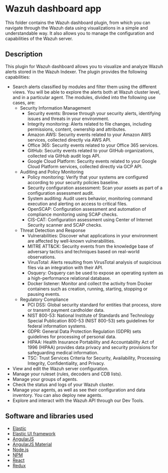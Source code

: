# Wazuh dashboard app

This folder contains the Wazuh dashboard plugin, from which you can navigate through the 
Wazuh data using visualizations in a simple and understandable way. It also allows you to 
manage the configuration and capabilities of the Wazuh server.

## Description

This plugin for Wazuh dashboard allows you to visualize and analyze Wazuh alerts stored in 
the Wazuh Indexer. The plugin provides the following capabilities:

- Search alerts classified by modules and filter them using the different views. You will 
be able to explore the alerts both at Wazuh cluster level, and in a particular agent. The 
modules, divided into the following use cases, are:
    - Security Information Management
        - Security events: Browse through your security alerts, identifying issues and 
        threats in your environment.
        - Integrity monitoring: Alerts related to file changes, including permissions, 
        content, ownership and attributes.
        - Amazon AWS: Security events related to your Amazon AWS services, collected 
        directly via AWS API.
        - Office 365: Security events related to your Office 365 services.
        - GitHub: Security events related to your GitHub organizations, collected via 
        GitHub audit logs API.
        - Google Cloud Platform: Security events related to your Google Cloud Platform 
        services, collected directly via GCP API.
    - Auditing and Policy Monitoring
        - Policy monitoring: Verify that your systems are configured according to your 
        security policies baseline.
        - Security configuration assessment: Scan your assets as part of a configuration 
        assessment audit.
        - System auditing: Audit users behavior, monitoring command execution and 
        alerting on access to critical files.
        - OpenSCAP: Configuration assessment and automation of compliance monitoring 
        using SCAP checks.
        - CIS-CAT: Configuration assessment using Center of Internet Security scanner 
        and SCAP checks.
    - Threat Detection and Response
        - Vulnerabilities: Discover what applications in your environment are affected by
         well-known vulnerabilities.
        - MITRE ATT&CK: Security events from the knowledge base of adversary tactics and 
        techniques based on real-world observations.
        - VirusTotal: Alerts resulting from VirusTotal analysis of suspicious files via an 
        integration with their API.
        - Osquery: Osquery can be used to expose an operating system as a high-performance 
        relational database.
        - Docker listener: Monitor and collect the activity from Docker containers such as 
        creation, running, starting, stopping or pausing events.
    - Regulatory Compliance
        - PCI DSS: Global security standard for entities that process, store or transmit 
        payment cardholder data.
        - NIST 800-53: National Institute of Standards and Technology Special Publication 
        800-53 (NIST 800-53) sets guidelines for federal information systems.
        - GDPR: General Data Protection Regulation (GDPR) sets guidelines for processing 
        of personal data.
        - HIPAA: Health Insurance Portability and Accountability Act of 1996 (HIPAA) 
        provides data privacy and security provisions for safeguarding medical information.
        - TSC: Trust Services Criteria for Security, Availability, Processing Integrity, 
        Confidentiality, and Privacy.
- View and edit the Wazuh server configuration.
- Manage your ruleset (rules, decoders and CDB lists).
- Manage your groups of agents.
- Check the status and logs of your Wazuh cluster.
- Manage your agents, as well as see their configuration and data inventory. You can also 
deploy new agents.
- Explore and interact with the Wazuh API through our Dev Tools.

## Software and libraries used

- [Elastic](https://elastic.co)
- [Elastic UI framework](https://elastic.github.io/eui)
- [AngularJS](https://angularjs.org)
- [AngularJS Material](https://material.angularjs.org)
- [Node.js](https://nodejs.org)
- [NPM](https://npmjs.com)
- [React](https://reactjs.org)
- [Redux](https://redux.js.org)
